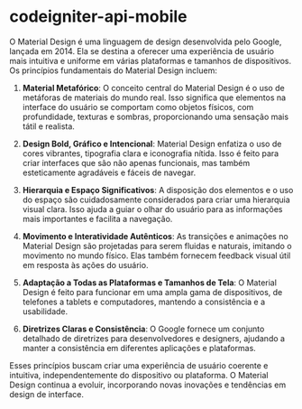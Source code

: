 # codeigniter-api-mobile


O Material Design é uma linguagem de design desenvolvida pelo Google, lançada em 2014. Ela se destina a oferecer uma experiência de usuário mais intuitiva e uniforme em várias plataformas e tamanhos de dispositivos. Os princípios fundamentais do Material Design incluem:

1.  **Material Metafórico**: O conceito central do Material Design é o uso de metáforas de materiais do mundo real. Isso significa que elementos na interface do usuário se comportam como objetos físicos, com profundidade, texturas e sombras, proporcionando uma sensação mais tátil e realista.
    
2.  **Design Bold, Gráfico e Intencional**: Material Design enfatiza o uso de cores vibrantes, tipografia clara e iconografia nítida. Isso é feito para criar interfaces que são não apenas funcionais, mas também esteticamente agradáveis e fáceis de navegar.
    
3.  **Hierarquia e Espaço Significativos**: A disposição dos elementos e o uso do espaço são cuidadosamente considerados para criar uma hierarquia visual clara. Isso ajuda a guiar o olhar do usuário para as informações mais importantes e facilita a navegação.
    
4.  **Movimento e Interatividade Autênticos**: As transições e animações no Material Design são projetadas para serem fluidas e naturais, imitando o movimento no mundo físico. Elas também fornecem feedback visual útil em resposta às ações do usuário.
    
5.  **Adaptação a Todas as Plataformas e Tamanhos de Tela**: O Material Design é feito para funcionar em uma ampla gama de dispositivos, de telefones a tablets e computadores, mantendo a consistência e a usabilidade.
    
6.  **Diretrizes Claras e Consistência**: O Google fornece um conjunto detalhado de diretrizes para desenvolvedores e designers, ajudando a manter a consistência em diferentes aplicações e plataformas.
    

Esses princípios buscam criar uma experiência de usuário coerente e intuitiva, independentemente do dispositivo ou plataforma. O Material Design continua a evoluir, incorporando novas inovações e tendências em design de interface.
